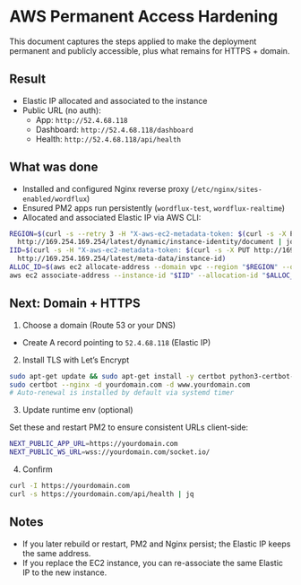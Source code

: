 # AWS Permanent Access Hardening

This document captures the steps applied to make the deployment permanent and publicly accessible, plus what remains for HTTPS + domain.

## Result

- Elastic IP allocated and associated to the instance
- Public URL (no auth):
  - App: `http://52.4.68.118`
  - Dashboard: `http://52.4.68.118/dashboard`
  - Health: `http://52.4.68.118/api/health`

## What was done

- Installed and configured Nginx reverse proxy (`/etc/nginx/sites-enabled/wordflux`)
- Ensured PM2 apps run persistently (`wordflux-test`, `wordflux-realtime`)
- Allocated and associated Elastic IP via AWS CLI:

```bash
REGION=$(curl -s --retry 3 -H "X-aws-ec2-metadata-token: $(curl -s -X PUT http://169.254.169.254/latest/api/token -H 'X-aws-ec2-metadata-token-ttl-seconds: 21600')" \
  http://169.254.169.254/latest/dynamic/instance-identity/document | jq -r .region)
IID=$(curl -s -H "X-aws-ec2-metadata-token: $(curl -s -X PUT http://169.254.169.254/latest/api/token -H 'X-aws-ec2-metadata-token-ttl-seconds: 21600')" \
  http://169.254.169.254/latest/meta-data/instance-id)
ALLOC_ID=$(aws ec2 allocate-address --domain vpc --region "$REGION" --query AllocationId --output text)
aws ec2 associate-address --instance-id "$IID" --allocation-id "$ALLOC_ID" --region "$REGION"
```

## Next: Domain + HTTPS

1) Choose a domain (Route 53 or your DNS)
- Create A record pointing to `52.4.68.118` (Elastic IP)

2) Install TLS with Let’s Encrypt

```bash
sudo apt-get update && sudo apt-get install -y certbot python3-certbot-nginx
sudo certbot --nginx -d yourdomain.com -d www.yourdomain.com
# Auto-renewal is installed by default via systemd timer
```

3) Update runtime env (optional)

Set these and restart PM2 to ensure consistent URLs client-side:

```bash
NEXT_PUBLIC_APP_URL=https://yourdomain.com
NEXT_PUBLIC_WS_URL=wss://yourdomain.com/socket.io/
```

4) Confirm

```bash
curl -I https://yourdomain.com
curl -s https://yourdomain.com/api/health | jq
```

## Notes

- If you later rebuild or restart, PM2 and Nginx persist; the Elastic IP keeps the same address.
- If you replace the EC2 instance, you can re-associate the same Elastic IP to the new instance.

